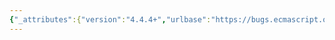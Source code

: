 ```yaml
---
{"_attributes":{"version":"4.4.4+","urlbase":"https://bugs.ecmascript.org/","maintainer":"dherman@mozilla.com"},"bug":{"bug_id":2761,"creation_ts":"2014-05-01 07:20:00 -0700","short_desc":"9.4.3.1 [[GetOwnProperty]] ( P ): Non-integer indices not handled","delta_ts":"2014-06-16 16:35:50 -0700","product":"Draft for 6th Edition","component":"technical issue","version":"Rev 24: April 27, 2014 Draft","rep_platform":"All","op_sys":"All","bug_status":"RESOLVED","resolution":"FIXED","priority":"Normal","bug_severity":"normal","everconfirmed":true,"reporter":{"uid":"andrebargull","name":"André Bargull"},"assigned_to":{"uid":"allen","name":"Allen Wirfs-Brock"},"long_desc":[{"commentid":8053,"comment_count":0,"who":{"uid":"andrebargull","name":"André Bargull"},"bug_when":"2014-05-01 07:20:42 -0700","thetext":"9.4.3.1 [[GetOwnProperty]] ( P ), steps 8 ...\n\nHandle non-integer canonical numeric string like `1.2`."},{"commentid":8529,"comment_count":1,"who":{"uid":"allen","name":"Allen Wirfs-Brock"},"bug_when":"2014-05-16 18:42:19 -0700","thetext":"fixed in rev25 editor's draft"},{"commentid":9033,"comment_count":2,"who":{"uid":"allen","name":"Allen Wirfs-Brock"},"bug_when":"2014-06-16 16:35:50 -0700","thetext":"fixed in rev25 editor's draft"}]}}
---
```

